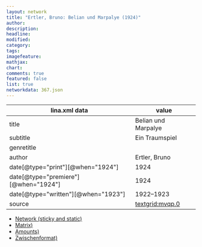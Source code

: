 ```yaml
---
layout: network
title: "Ertler, Bruno: Belian und Marpalye (1924)"
author:
description:
headline:
modified:
category:
tags:
imagefeature: 
mathjax: 
chart: 
comments: true
featured: false
list: true
networkdata: 367.json
---
```

lina.xml data  | value
------------- | -------------
title|Belian und Marpalye
subtitle|Ein Traumspiel
genretitle|
author|Ertler, Bruno
date[@type="print"][@when="1924"]|1924
date[@type="premiere"][@when="1924"]|1924
date[@type="written"][@when="1923"]|1922–1923
source|[textgrid:mvqp.0](https://textgridlab.org/1.0/tgcrud-public/rest/textgrid:mvqp.0/data)



* [Network (sticky and static)](/linas/network367)
* [Matrix)](/linas/matrix367)
* [Amounts)](/linas/amount367)
* [Zwischenformat)](/linas/lina367 )
